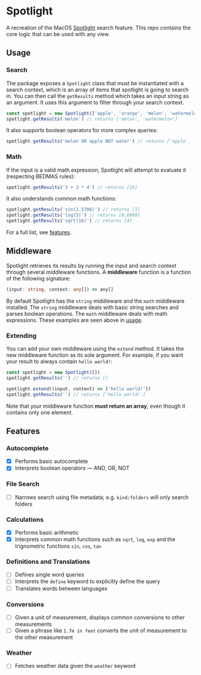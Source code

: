 # Spotlight

A recreation of the MacOS [Spotlight](https://support.apple.com/en-us/HT204014) search feature. This repo contains the core logic that can be used with any view.

## Usage

### Search

The package exposes a `Spotlight` class that must be instantiated with a search context, which is an array of items that spotlight is going to search in. You can then call the `getResults` method which takes an input string as an argument. It uses this argument to filter through your search context.

```js
const spotlight = new Spotlight(['apple', 'orange', 'melon', 'watermelon'])
spotlight.getResults('melon') // returns ['melon', 'watermelon']
```

It also supports boolean operators for more complex queries:

```js
spotlight.getResults('melon OR apple NOT water') // returns ['apple', 'melon']
```

### Math

If the input is a valid math expression, Spotlight will attempt to evaluate it (respecting BEDMAS rules):

```js
spotlight.getResults('3 + 3 * 4') // returns [15]
```

It also understands common math functions:

```js
spotlight.getResults('sin(1.5708)') // returns [1]
spotlight.getResults('log(5)') // returns [0.6989]
spotlight.getResults('sqrt(16)') // returns [4]
```

For a full list, see [features](#features).

## Middleware

Spotlight retrieves its results by running the input and search context through several middleware functions. A **middleware** function is a function of the following signature:

```ts
(input: string, context: any[]) => any[]
```

By default Spotlight has the `string` middleware and the `math` middleware installed. The `string` middleware deals with basic string searches and parses boolean operations. The `math` middleware deals with math expressions. These examples are seen above in [usage](#usage).

### Extending

You can add your own middleware using the `extend` method. It takes the new middleware function as its sole argument. For example, if you want your result to always contain `hello world!`:

```js
const spotlight = new Spotlight([])
spotlight.getResults('') // returns []

spotlight.extend((input, context) => ['hello world!'])
spotlight.getResults('') // returns ['hello world!']
```

Note that your middleware function **must return an array**, even though it contains only one element.

## Features

### Autocomplete

- [X] Performs basic autocomplete
- [X] Interprets boolean operators &mdash; AND, OR, NOT

### File Search

- [ ] Narrows search using file metadata; e.g. `kind:folders` will only search folders

### Calculations

- [X] Performs basic arithmetic
- [X] Interprets common math functions such as `sqrt`, `log`, `exp` and the trignometric functions `sin`, `cos`, `tan`

### Definitions and Translations

- [ ] Defines single word queries
- [ ] Interprets the `define` keyword to explicitly define the query
- [ ] Translates words between languages

### Conversions

- [ ] Given a unit of measurement, displays common conversions to other measurements
- [ ] Given a phrase like `1.7m in feet` converts the unit of measurement to the other measurement

### Weather

- [ ] Fetches weather data given the `weather` keyword
